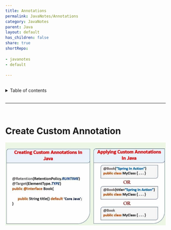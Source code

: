 ```yaml
---
title: Annotations
permalink: JavaNotes/Annotations
category: JavaNotes
parent: Java
layout: default
has_children: false
share: true
shortRepo:

- javanotes
- default

---
```


<br/>

<details markdown="block">                
<summary>                
Table of contents                
</summary>                
{: .text-delta }                
1. TOC                
{:toc}                
</details>

<br/>

---

<br/>

# Create Custom Annotation

![createAnnotation.png](..%2Fassets%2Fimages%2FcreateAnnotation.png)